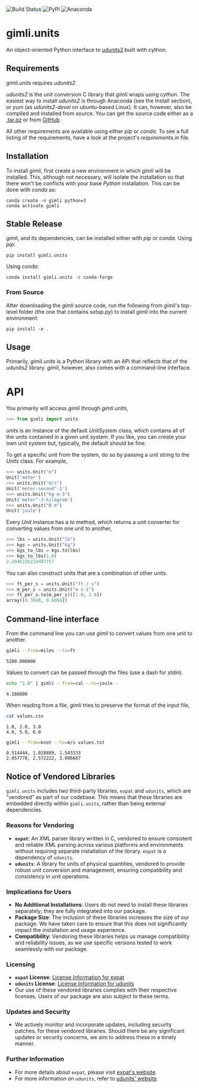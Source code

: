 [anaconda-badge]: https://anaconda.org/conda-forge/gimli.units/badges/version.svg
[anaconda-link]: https://anaconda.org/conda-forge/gimli.units
[build-badge]: https://github.com/mcflugen/gimli/actions/workflows/test.yml/badge.svg
[build-link]: https://github.com/mcflugen/gimli/actions/workflows/test.yml
[expat-github]: https://github.com/libexpat/libexpat
[expat-license]: https://github.com/libexpat/libexpat?tab=MIT-1-ov-file#readme
[pypi-badge]: https://badge.fury.io/py/gimli.units.svg
[pypi-link]: https://badge.fury.io/py/gimli.units
[udunits-download]: https://artifacts.unidata.ucar.edu/service/rest/repository/browse/downloads-udunits/
[udunits-github]: https://github.com/Unidata/UDUNITS-2
[udunits-license]: https://github.com/Unidata/UDUNITS-2/tree/master?tab=License-1-ov-file
[udunits-link]: https://www.unidata.ucar.edu/software/udunits/

![[Build Status][build-link]][build-badge]
![[PyPI][pypi-link]][pypi-badge]
![[Anaconda][anaconda-link]][anaconda-badge]


# gimli.units

An object-oriented Python interface to [udunits2][udunits-link] built with cython.

## Requirements

*gimli.units* requires *udunits2*.

*udunits2* is the unit conversion C library that
*gimli* wraps using *cython*. The easiest way to install *udunits2* is
through Anaconda (see the Install section), or *yum* (as *udunits2-devel*
on ubuntu-based Linux). It can, however, also be compiled and installed from source.
You can get the source code either as a [.tar.gz][udunits-download] or from
[GitHub][udunits-github].

All other requirements are available using either *pip* or *conda*. To
see a full listing of the requirements, have a look at the project's
*requirements.in* file.

## Installation

To install *gimli*, first create a new environment in which *gimli* will
be installed. This, although not necessary, will isolate the
installation so that there won't be conflicts with your base *Python*
installation. This can be done with *conda* as:

```
conda create -n gimli python=3
conda activate gimli
```

## Stable Release

*gimli*, and its dependencies, can be installed either with *pip* or
*conda*. Using *pip*:

```
pip install gimli.units
```

Using *conda*:

```
conda install gimli.units -c conda-forge
```

### From Source

After downloading the *gimli* source code, run the following from
*gimli*'s top-level folder (the one that contains *setup.py*) to install
*gimli* into the current environment:

```
pip install -e .
```

## Usage

Primarily, *gimli.units* is a Python library with an API that reflects that of
the *udunits2* library. *gimli*, however, also comes with a
command-line interface.

# API

You primarily will access *gimli* through *gimli.units*,

```python
>>> from gimli import units
```

*units* is an instance of the default *UnitSystem* class, which contains
all of the units contained in a given unit system. If you like, you can create
your own unit system but, typically, the default should be fine.

To get a specific unit from the system, do so by passing a unit
string to the *Units* class. For example,

```python
>>> units.Unit("m")
Unit('meter')
>>> units.Unit("m/s")
Unit('meter-second^-1')
>>> units.Unit("kg m-3")
Unit('meter^-3-kilogram')
>>> units.Unit("N m")
Unit('joule')
```

Every *Unit* instance has a *to* method, which returns a unit converter
for converting values from one unit to another,

```python
>>> lbs = units.Unit("lb")
>>> kgs = units.Unit("kg")
>>> kgs_to_lbs = kgs.to(lbs)
>>> kgs_to_lbs(1.0)
2.2046226218487757
```

You can also construct units that are a combination of other units.

```python
>>> ft_per_s = units.Unit("ft / s")
>>> m_per_s = units.Unit("m s-1")
>>> ft_per_s.to(m_per_s)([1.0, 2.0])
array([0.3048, 0.6096])
```

## Command-line interface

From the command line you can use *gimli* to convert values from one
unit to another.

```bash
gimli --from=miles --to=ft
```
```
5280.000000
```

Values to convert can be passed through the files (use a dash for *stdin*).

```bash
echo "1.0" | gimli --from=cal --to=joule -
```
```
4.186800
```

When reading from a file, *gimli* tries to preserve the format of the
input file,

```bash
cat values.csv
```
```
1.0, 2.0, 3.0
4.0, 5.0, 6.0
```
```bash
gimli --from=knot --to=m/s values.txt
```
```
0.514444, 1.028889, 1.543333
2.057778, 2.572222, 3.086667
```

## Notice of Vendored Libraries

`gimli.units` includes two third-party libraries, `expat` and `udunits`,
which are "vendored" as part of our codebase. This means that these
libraries are embedded directly within `gimli.units`, rather than being
external dependencies.

### Reasons for Vendoring

- **`expat`**: An XML parser library written in C, vendored to ensure
  consistent and reliable XML parsing across various platforms and
  environments without requiring separate installation of the library.
  `expat` is a dependency of `udunits`.
- **`udunits`**: A library for units of physical quantities, vendored
  to provide robust unit conversion and management, ensuring compatibility
  and consistency in unit operations.

### Implications for Users

- **No Additional Installations**: Users do not need to install these
  libraries separately; they are fully integrated into our package.
- **Package Size**: The inclusion of these libraries increases the size
  of our package. We have taken care to ensure that this does not
  significantly impact the installation and usage experience.
- **Compatibility**: Vendoring these libraries helps us manage
  compatibility and reliability issues, as we use specific versions
  tested to work seamlessly with our package.

### Licensing

- **`expat` License**: [License Information for expat][expat-license]
- **`udunits` License**: [License Information for udunits][udunits-license]
- Our use of these vendored libraries complies with their respective
  licenses. Users of our package are also subject to these terms.

### Updates and Security

- We actively monitor and incorporate updates, including security patches,
  for these vendored libraries. Should there be any significant updates
  or security concerns, we aim to address these in a timely manner.

### Further Information

- For more details about `expat`, please visit [expat's website][expat-github].
- For more information on `udunits`, refer to [udunits' website][udunits-link].
